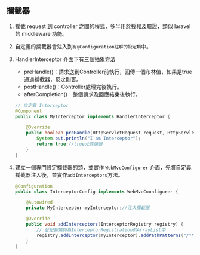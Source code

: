 ## 攔截器
1. 攔截 request 到 controller 之間的程式，多半用於授權及驗證，類似 laravel 的 middleware 功能。

2. 自定義的攔截器會注入到`有@Configuration註解的設定類`中。


3. HandlerInterceptor 介面下有三個抽象方法

    * preHandle()：請求送到Controller前執行，回傳一個布林值，如果是true通過攔截器，反之則否。
    * postHandle()：Controller處理完後執行。
    * afterCompletion()：整個請求及回應結束後執行。

    ```java
    // 自定義 Interceptor
    @Component
    public class MyInterceptor implements HandlerInterceptor {

        @Override
        public boolean preHandle(HttpServletRequest request, HttpServletResponse response, Object handler) throws Exception {
            System.out.println("I am Interceptor");
            return true;//true允許通過
        }
    }
    ```

4. 建立一個專門設定攔截器的類，並實作 `WebMvcConfigurer` 介面，先將自定義攔截器注入後，並實作`addInterceptors`方法。

    ```java
    @Configuration
    public class InterceptorConfig implements WebMvcCoonfigurer {

        @Autowired
        private MyInterceptor myInterceptor;//注入攔截器

        @Override
        public void addInterceptors(InterceptorRegistry registry) {
            // 登記到類別為InterceptorRegistration的ArrayList中
            registry.addInterceptor(myInterceptor).addPathPatterns("/**");
        }
    }
    ```